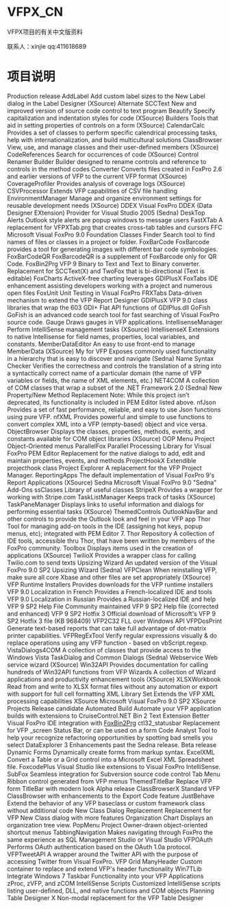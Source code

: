 # VFPX_CN
VFPX项目的有关中文版资料

联系人：xinjie
qq:411618689

# 项目说明
Production                          release
AddLabel                  Add custom label sizes to the New Label dialog in the Label Designer (XSource)
Alternate SCCText 	New and improved version of source code control to text program
Beautify 	Specify capitalization and indentation styles for code (XSource)
Builders 	Tools that aid in setting properties of controls on a form (XSource)
CalendarCalc 	Provides a set of classes to perform specific calendrical processing tasks, help with internationalization, and build multicultural solutions
ClassBrowser 	View, use, and manage classes and their user-defined members (XSource)
CodeReferences 	Search for occurrences of code (XSource)
Control Renamer Builder 	Builder designed to rename controls and reference to controls in the method codes
Converter 	Converts files created in FoxPro 2.6 and earlier versions of VFP to the current VFP format (XSource)
CoverageProfiler 	Provides analysis of coverage logs (XSource)
CSVProcessor 	Extends VFP capabilities of CSV file handling
EnvironmentManager 	Manage and organize environment settings for reusable development needs (XSource)
DDEX 	Visual FoxPro DDEX (Data Designer EXtension) Provider for Visual Studio 2005 (Sedna)
DeskTop Alerts 	Outlook style alerts are popup windows to message users
FastXTab 	A replacement for VFPXTab.prg that creates cross-tab tables and cursors
FFC 	Microsoft Visual FoxPro 9.0 Foundation Classes
Finder 	Search tool to find names of files or classes in a project or folder.
FoxBarCode 	FoxBarcode provides a tool for generating images with different bar code symbologies.
FoxBarCodeQR 	FoxBarcodeQR is a supplement of FoxBarcode only for QR Code.
FoxBin2Prg 	VFP 9 Binary to Text and Text to Binary converter. Replacement for SCCText(X) and TwoFox that is bi-directional (Text is editable)
FoxCharts 	ActiveX-free charting leverages GDIPlusX
FoxTabs 	IDE enhancement assisting developers working with a project and numerous open files
FoxUnit 	Unit Testing in Visual FoxPro
FRXTabs 	Data-driven mechanism to extend the VFP Report Designer
GDIPlusX 	VFP 9.0 class libraries that wrap the 603 GDI+ Flat API functions of GDIPlus.dll
GoFish 	GoFish is an advanced code search tool for fast searching of Visual FoxPro source code.
Gauge 	Draws gauges in VFP applications.
IntellisenseManager 	Perform IntelliSense management tasks (XSource)
IntellisenseX 	Extensions to native Intellisense for field names, properties, local variables, and constants.
MemberDataEditor 	An easy to use front-end to manage MemberData (XSource)
My for VFP 	Exposes commonly used functionality in a hierarchy that is easy to discover and navigate (Sedna)
Name Syntax Checker 	Verifies the correctness and controls the translation of a string into a syntactically correct name of a particular domain (the name of VFP variables or fields, the name of XML elements, etc.)
NET4COM 	A collection of COM classes that wrap a subset of the .NET Framework 2.0 (Sedna)
New Property/New Method Replacement 	Note: While this project isn’t deprecated, its functionality is included in PEM Editor listed above.
nfJson 	Provides a set of fast performance, reliable, and easy to use Json functions using pure VFP.
nfXML 	Provides powerful and simple to use functions to convert complex XML into a VFP (empty-based) object and vice versa.
ObjectBrowser 	Displays the classes, properties, methods, events, and constants available for COM object libraries (XSource)
OOP Menu Project 	Object-Oriented menus
ParallelFox 	Parallel Processing Library for Visual FoxPro
PEM Editor 	Replacement for the native dialogs to add, edit and maintain properties, events, and methods
ProjectHookX 	Extendible projecthook class
Project Explorer 	A replacement for the VFP Project Manager.
ReportingApps 	The default implementation of Visual FoxPro 9's Report Applications (XSource)
Sedna 	Microsoft Visual FoxPro 9.0 "Sedna" Add-Ons
ssClasses 	Library of useful classes
StripeX 	Provides a wrapper for working with Stripe.com
TaskListManager 	Keeps track of tasks (XSource)
TaskPaneManager 	Displays links to useful information and dialogs for performing essential tasks (XSource)
ThemedControls 	OutlookNavBar and other controls to provide the Outlook look and feel in your VFP app
Thor 	Tool for managing add-on tools in the IDE (assigning hot keys, popup menus, etc); integrated with PEM Editor 7.
Thor Repository 	A collection of IDE tools, accessible thru Thor, that have been written by members of the FoxPro community.
Toolbox 	Displays items used in the creation of applications (XSource)
TwilioX 	Provides a wrapper class for calling Twilio.com to send texts
Upsizing Wizard 	An updated version of the Visual FoxPro 9.0 SP2 Upsizing Wizard (Sedna)
VFPClean 	When reinstalling VFP, make sure all core Xbase and other files are set appropriately (XSource)
VFP Runtime Installers 	Provides downloads for the VFP runtime installers
VFP 9.0 Localization in French 	Provides a French-localized IDE and tools
VFP 9.0 Localization in Russian 	Provides a Russian-localized IDE and help
VFP 9 SP2 Help File 	Community maintained VFP 9 SP2 Help file (corrected and enhanced)
VFP 9 SP2 Hotfix 3 	Official download of Microsoft's VFP 9 SP2 Hotfix 3 file (KB 968409)
VFP2C32 	FLL over Windows API
VFPDosPrint 	Generate text-based reports that can take full advantage of dot-matrix printer capabilities.
VFPRegExTool 	Verify regular expressions visually & do replace operations using any VFP function - based on vbScript.regexp.
VistaDialogs4COM 	A collection of classes that provide access to the Windows Vista TaskDialog and Common Dialogs (Sedna)
Webservice 	Web service wizard (XSource)
Win32API 	Provides documentation for calling hundreds of Win32API functions from VFP
Wizards 	A collection of Wizard applications and productivity enhancement tools (XSource)
XLSXWorkbook 	Read from and write to XLSX format files without any automation or export with support for full cell formatting
XML Library Set 	Extends the VFP XML processing capabilities
XSource 	Microsoft Visual FoxPro 9.0 SP2 XSource Projects
Release candidate
Automated Build 	Automate your VFP application builds with extensions to CruiseControl.NET
Bin 2 Text Extension 	Better Visual FoxPro IDE integration with [FoxBin2Prg](https://github.com/fdbozzo/foxbin2prg)
ctl32_statusbar 	Replacement for VFP _screen Status Bar, or can be used on a form
Code Analyst 	Tool to help your recognize refactoring opportunities by spotting bad smells you select
DataExplorer 3 	Enhancements past the Sedna release.
Beta release
Dynamic Forms 	Dynamically create forms from markup syntax.
ExcelXML 	Convert a Table or a Grid control into a Microsoft Excel XML Spreadsheet file.
FoxcodePlus 	Visual Studio like extensions to Visual FoxPro IntelliSense.
SubFox 	Seamless integration for Subversion source code control
Tab Menu 	Ribbon control generated from VFP menus
ThemedTitleBar 	Replace VFP form TitleBar with modern look
Alpha release
ClassBrowserX 	Standard VFP ClassBrowser with enhancements to the Export Code feature
JustBehave 	Extend the behavior of any VFP baseclass or custom framework class without additional code
New Class Dialog Replacement 	Replacement for VFP New Class dialog with more features
Organization Chart 	Displays an organization tree view.
PopMenu Project 	Owner-drawn object-oriented shortcut menus
TabbingNavigation 	Makes navigating through FoxPro the same experience as SQL Management Studio or Visual Studio
VFPOAuth 	Performs OAuth authentication based on the OAuth 1.0a protocol.
VFPTweetAPI 	A wrapper around the Twitter API with the purpose of accessing Twitter from Visual FoxPro.
VFP Grid ManyHeader 	Custom container to replace and extend VFP's header functionality
Win7TLib 	Integrate Windows 7 Taskbar Functionality into your VFP Applications
zProc, zVFP, and zCOM IntelliSense Scripts 	Customized IntelliSense scripts listing user-defined, DLL, and native functions and COM objects
Planning
Table Designer X 	Non-modal replacement for the VFP Table Designer
